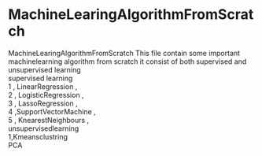 # MachineLearingAlgorithmFromScratch
MachineLearingAlgorithmFromScratch 
This file contain some important machinelearning algorithm from scratch 
it consist of both supervised and unsupervised learning <br>
supervised learning  <br>
1 , LinearRegression ,<br>
2 , LogisticRegression ,<br>
3 , LassoRegression , <br>
4 ,SupportVectorMachine , <br>
5 , KnearestNeighbours , <br>
unsupervisedlearning <br>
1,Kmeansclustring <br>
PCA <br>
